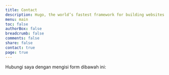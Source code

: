 ```yaml
---
title: Contact
description: Hugo, the world’s fastest framework for building websites
menu: main
toc: false
authorBox: false
breadcrumb: false
comments: false
share: false
contact: true
page: true
---
```


Hubungi saya dengan mengisi form dibawah ini:<br>

